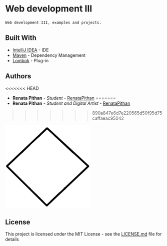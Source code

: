 # Web development III

```
Web development III, examples and projects.
```

## Built With

* [IntelliJ IDEA](https://www.jetbrains.com/idea/) - IDE
* [Maven](https://maven.apache.org/) - Dependency Management
* [Lombok](https://projectlombok.org) - Plug-in

## Authors

<<<<<<< HEAD
* **Renata Pithan** - *Student* - [RenataPithan](https://github.com/RenataPithan)
=======
* **Renata Pithan** - *Student and Digital Artist* - [RenataPithan](https://github.com/RenataPithan)
>>>>>>> 890a847e6d7e220565d50f95d75caffaeac95042

![GitHub Logo](/git.png)

## License

This project is licensed under the MIT License - see the [LICENSE.md](LICENSE.md) file for details
